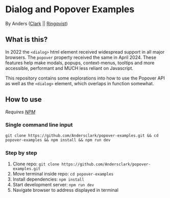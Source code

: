 # Dialog and Popover Examples

By Anders ([Clark](https://github.com/Andersclark) || [Ringqvist](https://github.com/anddoutoi))

## What is this?

In 2022 the `<dialog>` html element received widespread support in all major browsers. The `popover` property received the same in April 2024. These features help make modals, popups, context-menus, tooltips and more accessible, performant and MUCH less reliant on Javascript. 

This repository contains some explorations into how to use the Popover API as well as the `<dialog>` element, which overlaps in function somewhat.

## How to use
*Requires [NPM](https://docs.npmjs.com/downloading-and-installing-node-js-and-npm)*

### Single command line input
`git clone https://github.com/Andersclark/popover-examples.git && cd popover-examples && npm install && npm run dev`

### Step by step

1. Clone repo: `git clone https://github.com/Andersclark/popover-examples.git`
2. Move terminal inside repo: `cd popover-examples`
3. Install dependencies: `npm install`
4. Start development server: `npm run dev`
5. Navigate browser to address displayed in terminal
